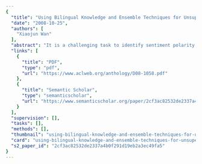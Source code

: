 ```yaml
---
{
  "title": "Using Bilingual Knowledge and Ensemble Techniques for Unsupervised Chinese Sentiment Analysis",
  "date": "2008-10-25",
  "authors": [
    "Xiaojun Wan"
  ],
  "abstract": "It is a challenging task to identify sentiment polarity of Chinese reviews because the resources for Chinese sentiment analysis are limited. Instead of leveraging only monolingual Chinese knowledge, this study proposes a novel approach to leverage reliable English resources to improve Chinese sentiment analysis. Rather than simply projecting English resources onto Chinese resources, our approach first translates Chinese reviews into English reviews by machine translation services, and then identifies the sentiment polarity of English reviews by directly leveraging English resources. Furthermore, our approach performs sentiment analysis for both Chinese reviews and English reviews, and then uses ensemble methods to combine the individual analysis results. Experimental results on a dataset of 886 Chinese product reviews demonstrate the effectiveness of the proposed approach. The individual analysis of the translated English reviews outperforms the individual analysis of the original Chinese reviews, and the combination of the individual analysis results further improves the performance.",
  "links": [
    {
      "title": "PDF",
      "type": "pdf",
      "url": "https://www.aclweb.org/anthology/D08-1058.pdf"
    },
    {
      "title": "Semantic Scholar",
      "type": "semanticscholar",
      "url": "https://www.semanticscholar.org/paper/2cf3ac82532de2337a4b0f291d19eb2a3ec49fa5"
    }
  ],
  "supervision": [],
  "tasks": [],
  "methods": [],
  "thumbnail": "using-bilingual-knowledge-and-ensemble-techniques-for-unsupervised-chinese-sentiment-analysis-thumb.jpg",
  "card": "using-bilingual-knowledge-and-ensemble-techniques-for-unsupervised-chinese-sentiment-analysis-card.jpg",
  "s2_paper_id": "2cf3ac82532de2337a4b0f291d19eb2a3ec49fa5"
}
---
```


